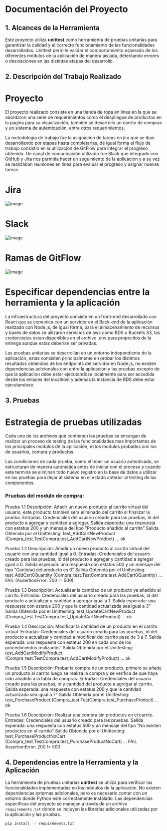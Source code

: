 # Documentación del Proyecto

## 1. Alcances de la Herramienta

Este proyecto utiliza **unittest** como herramienta de pruebas unitarias para garantizar la calidad y el correcto funcionamiento de las funcionalidades desarrolladas. Unittest permite validar el comportamiento esperado de los diferentes módulos de la aplicación de manera aislada, detectando errores o desviaciones en las distintas etapas del desarrollo.

## 2. Descripción del Trabajo Realizado

# Proyecto
El proyecto realizado consiste en una tienda de ropa en linea en la que se abordaron una serie de requerimientos como el despliegue de productos en la pagina para su visualización, tambien se desarrollo un carrito de compras y un sistema de autenticación, entre otros requerimientos.

La metodologia de trabajo fue la asignacion de tareas en jira que se iban desarrollando por etapas hasta completarlas, de igual forma el flujo de trabajo consistio en la utilizacion de GitFlow para integrar el progreso obtenido. Un canal de comunicación utilizado fue Slack que integrado con GitHub y Jira nos permitia hacer un seguimiento de la aplicacion y a su vez se realizaban reuniones en linea para evaluar el progreso y asignar nuevas tareas.

# Jira
![image](https://github.com/user-attachments/assets/0983aa7a-9ba8-401d-98bf-4c7e49ed7e82)
# Slack
![image](https://github.com/user-attachments/assets/ca1f9ef4-88b4-4471-b62f-e1d63b2a5774)
# Ramas de GitFlow
![image](https://github.com/user-attachments/assets/0a555cd3-c4d6-4b0e-981e-b7ffbaab6e98)

# Especificar dependencias entre la herramienta y la aplicación
La infraestructura del proyecto consiste en un front-end desarrollado con React que se comunica con un servidor en el Back-end de la aplicación realizado con Node.js, de igual forma, para el almacenamiento de recursos y bases de datos se uilizaron servicios de aws como RDS o Buckets S3, las credenciales estan disponibles en el archivo .env para propocitos de la entrega aunque estas deberian ser privadas.

Las pruebas unitarias se desarrollan en un entorno independiente de la aplicación, estas consisten principalmente en probar los distintos resultados obtenidos de los endpoints del servidor en Node.js, no existen dependencias adicionales con entre la aplicacion y las pruebas excepto de que la aplicacion debe estar ejecutandose localmente para ser accedida desde los enlaces del localhost y ademas la instancia de RDS debe estar ejecutandose.

## 3. Pruebas

# Estrategia de pruebas utilizadas

Cada uno de los archivos que contienen las pruebas se encargan de realizar un proceso de testing de las funcionalidades mas importantes de los principales modulos de la aplicación, estos modulos probados son los de usuarios, compra y productos.

Las condiciones de cada prueba, como el tener un usuario autenticado, se estructuran de manera automatica antes de iniciar con el proceso y cuando este termina se eliminan todo nuevo registro en la base de datos a utilizar en las pruebas para dejar al sistema en el estado anterior al testing de las componentes.

### Pruebas del modulo de compra:

Prueba 1.1
Descripción: Añadir un nuevo producto al carrito virtual del usuario, este producto tambien sera eliminado del carrito al finalizar la prueba.
Entradas: Credenciales del usuario creado para las pruebas, id del producto a agregar y  cantidad a agregar.
Salida esperada: una respuesta con estatus 200 y un mensaje del tipo "Producto añadido al carrito"
Salida Obtenida por el Unittesting: test_AddCartNewProduct (Compra_test.TestCompra.test_AddCartNewProduct) ... ok 

Prueba 1.2
Descripción: Añadir un nuevo producto al carrito virtual del usuario con una cantidad igual a 0.
Entradas: Credenciales del usuario creado para las pruebas, id del producto a agregar y  cantidad a agregar igual a 0.
Salida esperada: una respuesta con estatus 500 y un mensaje del tipo "Cantidad del producto es 0"
Salida Obtenida por el Unittesting: test_AddCart0Quantity (Compra_test.TestCompra.test_AddCart0Quantity) ... FAIL
                                    (AssertionError: 200 != 500)

Prueba 1.3
Descripción: Actualizar la cantidad de un producto ya añadido al carrito.
Entradas: Credenciales del usuario creado para las pruebas, id del producto a actualizar y cantidad a agregar igual a 1.
Salida esperada: una respuesta con estatus 200 y que la cantidad actualizada sea igual a 3"
Salida Obtenida por el Unittesting: test_UpdateCartNewProduct (Compra_test.TestCompra.test_UpdateCartNewProduct) ... ok

Prueba 1.4
Descripción: Modificar la cantidad de un producto en el carrito virtual.
Entradas: Credenciales del usuario creado para las pruebas, id del producto a actualizar y cantidad a modificar del carrito pase de 3 a 7.
Salida esperada: una respuesta con estatus 200 en cada uno de los procedimientos realizados"
Salida Obtenida por el Unittesting: test_AddCartModifyProduct (Compra_test.TestCompra.test_AddCartModifyProduct) ... ok

Prueba 1.5
Descripción: Probar la compra de un producto, primero se añade un producto al carrito luego se realiza la compra y se verifica de que haya sido añadido a la tabla de compras.
Entradas: Credenciales del usuario creado para las pruebas, id y cantidad del producto a agregar al carrito.
Salida esperada: una respuesta con estatus 200 y que la cantidad actualizada sea igual a 7"
Salida Obtenida por el Unittesting: test_PurchaseProduct (Compra_test.TestCompra.test_PurchaseProduct) ... ok

Prueba 1.6
Descripción: Realizar una compra sin productos en el carrito.
Entradas: Credenciales del usuario creado para las pruebas.
Salida esperada: una respuesta con estatus 500 y un mensaje del tipo "No existen productos en el carrito"
Salida Obtenida por el Unittesting: test_PurchaseProductNoCart (Compra_test.TestCompra.test_PurchaseProductNoCart) ... FAIL
                                    AssertionError: 200 != 500


## 4. Dependencias entre la Herramienta y la Aplicación

La herramienta de pruebas unitarias **unittest** se utiliza para verificar las funcionalidades implementadas en los módulos de la aplicación. No existen dependencias externas adicionales, pero es necesario contar con un entorno donde Python esté correctamente instalado. Las dependencias específicas del proyecto se manejan a través de un archivo `requirements.txt` donde se incluyen las librerías adicionales utilizadas por la aplicación y las pruebas.

```bash
pip install -r requirements.txt
